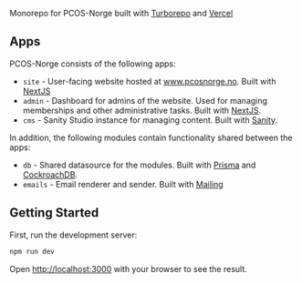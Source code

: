 Monorepo for PCOS-Norge built with [Turborepo](https://turbo.build) and [Vercel](https://www.vercel.com)

## Apps

PCOS-Norge consists of the following apps:

- `site` - User-facing website hosted at www.pcosnorge.no. Built with [NextJS](https://nextjs.org)
- `admin` - Dashboard for admins of the website. Used for managing memberships and other administrative tasks. Built with [NextJS](https://nextjs.org).
- `cms` - Sanity Studio instance for managing content. Built with [Sanity](https://www.sanity.io).

In addition, the following modules contain functionality shared between the apps: 
- `db` - Shared datasource for the modules. Built with [Prisma](https://www.prisma.io) and [CockroachDB](https://www.cockroachlabs.com). 
- `emails` -  Email renderer and sender. Built with [Mailing](https://www.mailing.run)

## Getting Started

First, run the development server:

```bash
npm run dev
```

Open [http://localhost:3000](http://localhost:3000) with your browser to see the result.
